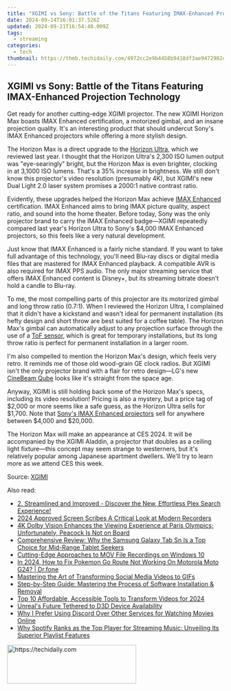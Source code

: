 ```yaml
---
title: "XGIMI vs Sony: Battle of the Titans Featuring IMAX-Enhanced Projection Technology"
date: 2024-09-14T16:01:37.526Z
updated: 2024-09-21T16:54:40.009Z
tags:
  - streaming
categories:
  - tech
thumbnail: https://thmb.techidaily.com/4972cc2e9b4458b9418df3ae9472982c28de632e59f41f250c24ca99aa66f9c9.jpg
---
```


## XGIMI vs Sony: Battle of the Titans Featuring IMAX-Enhanced Projection Technology

Get ready for another cutting-edge XGIMI projector. The new XGIMI Horizon Max boasts IMAX Enhanced certification, a motorized gimbal, and an insane projection quality. It's an interesting product that should undercut Sony's IMAX Enhanced projectors while offering a more stylish design.

 The Horizon Max is a direct upgrade to the [Horizon Ultra](https://tiktok-video-files.techidaily.com/updated-in-2024-unveiling-tiktoks-hidden-secrets-top-7-emoji-exploration-guide/), which we reviewed last year. I thought that the Horizon Ultra's 2,300 ISO lumen output was "eye-searingly" bright, but the Horizon Max is even brighter, clocking in at 3,1000 ISO lumens. That's a 35% increase in brightness. We still don't know this projector's video resolution (presumably 4K), but XGIMI's new Dual Light 2.0 laser system promises a 2000:1 native contrast ratio.

 Evidently, these upgrades helped the Horizon Max achieve [IMAX Enhanced](https://win11.techidaily.com/clearing-windows-10-tracking-step-by-step-tutorial/) certification. IMAX Enhanced aims to bring IMAX picture quality, aspect ratio, and sound into the home theater. Before today, Sony was the only projector brand to carry the IMAX Enhanced badge—XGIMI repeatedly compared last year's Horizon Ultra to Sony's $4,000 IMAX Enhanced projectors, so this feels like a very natural development.

 Just know that IMAX Enhanced is a fairly niche standard. If you want to take full advantage of this technology, you'll need Blu-ray discs or digital media files that are mastered for IMAX Enhanced playback. A compatible AVR is also required for IMAX PPS audio. The only major streaming service that offers IMAX Enhanced content is Disney+, but its streaming bitrate doesn't hold a candle to Blu-ray.

 To me, the most compelling parts of this projector are its motorized gimbal and long throw ratio (0.7:1). When I reviewed the Horizon Ultra, I complained that it didn't have a kickstand and wasn't ideal for permanent installation (its hefty design and short throw are best suited for a coffee table). The Horizon Max's gimbal can automatically adjust to any projection surface through the use of a [ToF sensor](https://bypass-frp.techidaily.com/itel-s23-adb-format-tool-for-pc-vs-other-unlocking-tools-which-one-is-the-best-by-drfone-android/), which is great for temporary installations, but its long throw ratio is perfect for permanent installation in a larger room.

 I'm also compelled to mention the Horizon Max's design, which feels very retro. It reminds me of those old wood-grain GE clock radios. But XGIMI isn't the only projector brand with a flair for retro design—LG's new [CineBeam Qube](https://android-location-track.techidaily.com/in-2024-top-5-car-locator-apps-for-oneplus-ace-2-pro-drfone-by-drfone-virtual-android/) looks like it's straight from the space age.

 Anyway, XGIMI is still holding back some of the Horizon Max's specs, including its video resolution! Pricing is also a mystery, but a price tag of $2,000 or more seems like a safe guess, as the Horizon Ultra sells for $1,700\. Note that [Sony's IMAX Enhanced projectors](https://electronics.sony.com/tv-video/projectors/c/all-projectors) sell for anywhere between $4,000 and $20,000.

 The Horizon Max will make an appearance at CES 2024\. It will be accompanied by the XGIMI Aladdin, a projector that doubles as a ceiling light fixture—this concept may seem strange to westerners, but it's relatively popular among Japanese apartment dwellers. We'll try to learn more as we attend CES this week.

 Source: [XGIMI](https://www.prnewswire.com/news-releases/xgimi-debuts-new-and-updated-technologies-for-its-next-generation-projectors-at-ces-2024-302027726.html)

<ins class="adsbygoogle"
     style="display:block"
     data-ad-format="autorelaxed"
     data-ad-client="ca-pub-7571918770474297"
     data-ad-slot="1223367746"></ins>

<ins class="adsbygoogle"
     style="display:block"
     data-ad-client="ca-pub-7571918770474297"
     data-ad-slot="8358498916"
     data-ad-format="auto"
     data-full-width-responsive="true"></ins>

<span class="atpl-alsoreadstyle">Also read:</span>
<div><ul>
<li><a href="https://media-tips.techidaily.com/2-streamlined-and-improved-discover-the-new-effortless-plex-search-experience/"><u>2. Streamlined and Improved - Discover the New, Effortless Plex Search Experience!</u></a></li>
<li><a href="https://video-screen-grab.techidaily.com/2024-approved-screen-scribes-a-critical-look-at-modern-recorders/"><u>2024 Approved Screen Scribes A Critical Look at Modern Recorders</u></a></li>
<li><a href="https://media-tips.techidaily.com/4k-dolby-vision-enhances-the-viewing-experience-at-paris-olympics-unfortunately-peacock-is-not-on-board/"><u>4K Dolby Vision Enhances the Viewing Experience at Paris Olympics; Unfortunately, Peacock Is Not on Board</u></a></li>
<li><a href="https://buynow-help.techidaily.com/comprehensive-review-why-the-samsung-galaxy-tab-sn-is-a-top-choice-for-mid-range-tablet-seekers/"><u>Comprehensive Review: Why the Samsung Galaxy Tab Sn Is a Top Choice for Mid-Range Tablet Seekers</u></a></li>
<li><a href="https://video-screen-grab.techidaily.com/cutting-edge-approaches-to-mov-file-recordings-on-windows-10/"><u>Cutting-Edge Approaches to MOV File Recordings on Windows 10</u></a></li>
<li><a href="https://android-pokemon-go.techidaily.com/in-2024-how-to-fix-pokemon-go-route-not-working-on-motorola-moto-g24-drfone-by-drfone-virtual-android/"><u>In 2024, How to Fix Pokemon Go Route Not Working On Motorola Moto G24? | Dr.fone</u></a></li>
<li><a href="https://twitter-videos.techidaily.com/mastering-the-art-of-transforming-social-media-videos-to-gifs/"><u>Mastering the Art of Transforming Social Media Videos to GIFs</u></a></li>
<li><a href="https://solve-outstanding.techidaily.com/step-by-step-guide-mastering-the-process-of-software-installation-and-removal/"><u>Step-by-Step Guide: Mastering the Process of Software Installation & Removal</u></a></li>
<li><a href="https://facebook-video-share.techidaily.com/top-10-affordable-accessible-tools-to-transform-videos-for-2024/"><u>Top 10 Affordable, Accessible Tools to Transform Videos for 2024</u></a></li>
<li><a href="https://common-error.techidaily.com/unreals-future-tethered-to-d3d-device-availability/"><u>Unreal's Future Tethered to D3D Device Availability</u></a></li>
<li><a href="https://media-tips.techidaily.com/why-i-prefer-using-discord-over-other-services-for-watching-movies-online/"><u>Why I Prefer Using Discord Over Other Services for Watching Movies Online</u></a></li>
<li><a href="https://media-tips.techidaily.com/why-spotify-ranks-as-the-top-player-for-streaming-music-unveiling-its-superior-playlist-features/"><u>Why Spotify Ranks as the Top Player for Streaming Music: Unveiling Its Superior Playlist Features</u></a></li>
</ul></div>

<!-- affiliate ads begin -->
<a href="https://aligracehair.sjv.io/c/5597632/1925484/19272" target="_top" id="1925484">
  <img src="//a.impactradius-go.com/display-ad/19272-1925484" border="0" alt="https://techidaily.com" width="300" height="90"/>
</a>
<img height="0" width="0" src="https://aligracehair.sjv.io/i/5597632/1925484/19272" style="position:absolute;visibility:hidden;" border="0" />
<!-- affiliate ads end -->

